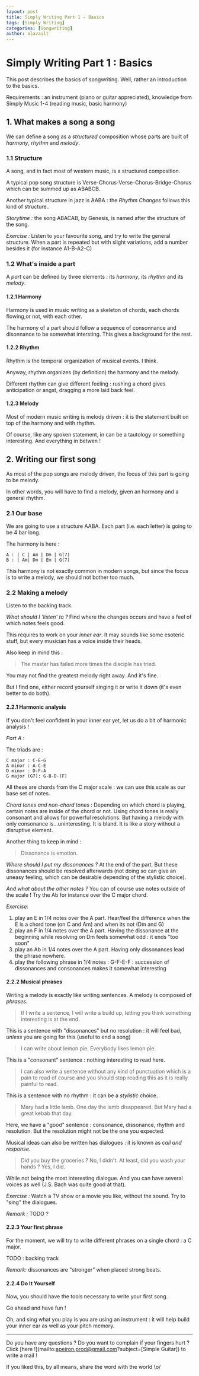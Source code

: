 ```yaml
---
layout: post
title: Simply Writing Part 1 - Basics
tags: [Simply Writing]
categories: [Songwriting]
author: alavault
---
```


# Simply Writing Part 1 : Basics

This post describes the basics of songwriting. Well, rather an introduction to the basics.

Requirements : an instrument (piano or guitar appreciated), knowledge from Simply Music 1-4 (reading music, basic harmony)

## 1. What makes a song a song

We can define a song as a _structured_ composition whose parts are built of _harmony_, _rhythm_ and _melody_.

### 1.1 Structure

A song, and in fact most of western music, is a structured composition.

A typical pop song structure is Verse-Chorus-Verse-Chorus-Bridge-Chorus which can be summed up as ABABCB.

Another typical structure in jazz is AABA : the _Rhythm Changes_ follows this kind of structure..

_Storytime :_ the song ABACAB, by Genesis, is named after the structure of the song.

_Exercise :_ Listen to your favourite song, and try to write the general structure. When a part is repeated but with slight variations, add a number besides it (for instance A1-B-A2-C)

### 1.2 What's inside a part

A _part_ can be defined by three elements : its _harmony_, its _rhythm_ and its _melody_.

#### 1.2.1 Harmony

Harmony is used in music writing as a skeleton of chords, each chords flowing,or not, with each other. 

The harmony of a part should follow a sequence of consonnance and disonnance to be somewhat intersting. This gives a background for the rest.

#### 1.2.2 Rhythm

Rhythm is the temporal organization of musical events. I think.

Anyway, rhythm organizes (by definition) the harmony and the melody. 

Different rhythm can give different feeling : rushing a chord gives anticipation or angst, dragging a more laid back feel.


#### 1.2.3 Melody

Most of modern music writing is melody driven : it is the statement built on top of the harmony and with rhythm.

Of course, like any spoken statement, in can be a tautology or something interesting. And everything in betwen !




## 2. Writing our first song

As most of the pop songs are melody driven, the focus of this part is going to be melody.

In other words, you will have to find a melody, given an harmony and a general rhythm.

### 2.1 Our base

We are going to use a structure AABA. Each part (i.e. each letter) is going to be 4 bar long.

The harmony is here :

```
A : | C | Am | Dm | G(7)
B : | Am| Dm | Em | G(7)
```

This harmony is not exactly common in modern songs, but since the focus is to write a melody, we should not bother too much.

### 2.2 Making a melody

Listen to the backing track.

_What should I 'listen' to ?_ Find where the changes occurs and have a feel of which notes feels good.

This requires to work on your _inner ear_. It may sounds like some esoteric stuff, but every musician has a voice inside their heads.

Also keep in mind this :

> The master has failed more times the disciple has tried.

You may not find the greatest melody right away. And it's fine.

But I find one, either record yourself singing it or write it down (it's even better to do both).

#### 2.2.1 Harmonic analysis

If you don't feel confident in your inner ear yet, let us do a bit of harmonic analysis !

_Part A_ :

The triads are :

```
C major : C-E-G
A minor : A-C-E
D minor : D-F-A
G major (G7): G-B-D-(F)
```

All these are chords from the C major scale : we can use this scale as our base set of notes.

_Chord tones and non-chord tones_ : Depending on which chord is playing, certain notes are inside of the chord or not. Using chord tones is really consonant and allows for powerful resolutions. But having a melody with only consonance is...uninteresting. It is bland. It is like a story without a disruptive element.

Another thing to keep in mind :

> Dissonance is emotion.

_Where should I put my dissonances ?_ At the end of the part. But these dissonances should be resolved afterwards (not doing so can give an uneasy feeling, which can be desirable depending of the stylistic choice).

_And what about the other notes ?_ You can of course use notes outside of the scale ! Try the Ab for instance over the C major chord.

_Exercise_:

1. play an E in 1/4 notes over the A part. Hear/feel the difference when the E is a chord tone (on C and Am) and when its not (Dm and G)
2. play an F in 1/4 notes over the A part. Having the dissonance at the beginning while resolving on Dm feels somewhat odd : it ends "too soon"
3. play an Ab in 1/4 notes over the A part. Having only dissonances lead the phrase nowhere.
4. play the following phrase in 1/4 notes : G-F-E-F : succession of dissonances and consonances makes it somewhat interesting

#### 2.2.2 Musical phrases

Writing a melody is exactly like writing sentences. A melody is composed of _phrases_.

> If I write a sentence, I will write a build up, letting you think something interesting is at the end.

This is a sentence with "dissonances" but no resolution : it will feel bad, _unless_ you are going for this (useful to end a song)

> I can write about lemon pie. Everybody likes lemon pie.

This is a "consonant" sentence : nothing interesting to read here.

> I can also write a sentence without any kind of punctuation which is a pain to read of course and you should stop reading this as it is really painful to read.

This is a sentence with no rhythm : it can be a _stylistic_ choice.

> Mary had a little lamb. One day the lamb disappeared. But Mary had a great kebab that day.

Here, we have a "good" sentence : consonance, dissonance, rhythm and resolution. But the resolution might not be the one you expected.

Musical ideas can also be written has dialogues : it is known as _call and response_.

> Did you buy the groceries ?
> No, I didn't.
> At least, did you wash your hands ?
> Yes, I did.

While not being the most interesting dialogue. And you can have several voices as well (J.S. Bach was quite good at that).

_Exercise :_ Watch a TV show or a movie you like, without the sound. Try to "sing" the dialogues.

_Remark :_ TODO ?

#### 2.2.3 Your first phrase

For the moment, we will try to write different phrases on a single chord : a C major.

TODO : backing track

_Remark:_ dissonances are "stronger" when placed strong beats.

#### 2.2.4 Do It Yourself

Now, you should have the tools necessary to write your first song.

Go ahead and have fun !

Oh, and sing what you play is you are using an instrument : it will help build your inner ear as well as your pitch memory.

---

Do you have any questions ? Do you want to complain if your fingers hurt ? Click [here !](mailto:apeiron.prod@gmail.com?subject=[Simple Guitar]) to write a mail !

If you liked this, by all means, share the word with the world \o/
